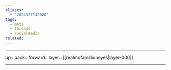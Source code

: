```yaml
---
aliases:
  - "2024327142020"
tags:
  - meta
  - threads
  - socialmedia
related: 
---
```




***

up:: 
back:: 
forward:: 
layer:: [[realmofamillioneyes|layer-006]]

***
